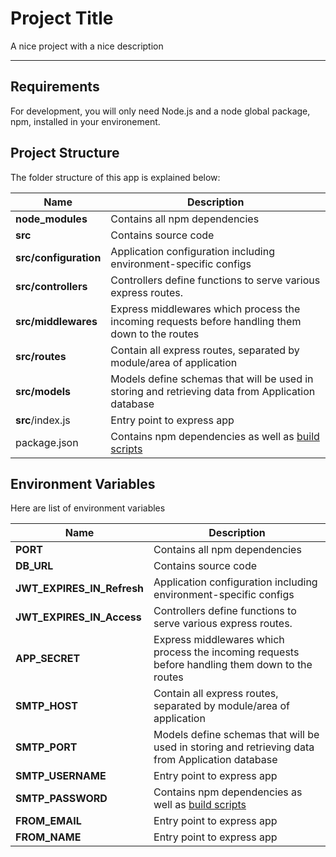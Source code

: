 # Project Title

A nice project with a nice description

---
## Requirements

For development, you will only need Node.js and a node global package, npm, installed in your environement.

## Project Structure
The folder structure of this app is explained below:

| Name | Description |
| ------------------------ | --------------------------------------------------------------------------------------------- |
| **node_modules**         | Contains all  npm dependencies                                                            |
| **src**                  | Contains  source code                              |
| **src/configuration**    | Application configuration including environment-specific configs 
| **src/controllers**      | Controllers define functions to serve various express routes. 
| **src/middlewares**      | Express middlewares which process the incoming requests before handling them down to the routes
| **src/routes**           | Contain all express routes, separated by module/area of application                       
| **src/models**           | Models define schemas that will be used in storing and retrieving data from Application database  |
| **src**/index.js         | Entry point to express app                                                               |
| package.json             | Contains npm dependencies as well as [build scripts](#what-if-a-library-isnt-on-definitelytyped)   | 

## Environment Variables
Here are list of environment variables

| Name | Description |
| ------------------------ | --------------------------------------------------------------------------------------------- |
| **PORT**                    | Contains all  npm dependencies                                                            |
| **DB_URL**                  | Contains  source code                              |
| **JWT_EXPIRES_IN_Refresh**  | Application configuration including environment-specific configs 
| **JWT_EXPIRES_IN_Access**      | Controllers define functions to serve various express routes. 
| **APP_SECRET**      | Express middlewares which process the incoming requests before handling them down to the routes
| **SMTP_HOST**           | Contain all express routes, separated by module/area of application                       
| **SMTP_PORT**           | Models define schemas that will be used in storing and retrieving data from Application database  |
| **SMTP_USERNAME**         | Entry point to express app                                                               |
| **SMTP_PASSWORD**            | Contains npm dependencies as well as [build scripts](#what-if-a-library-isnt-on-definitelytyped)   | 
| **FROM_EMAIL**         | Entry point to express app                                                               |
| **FROM_NAME**         | Entry point to express app                                                               |



